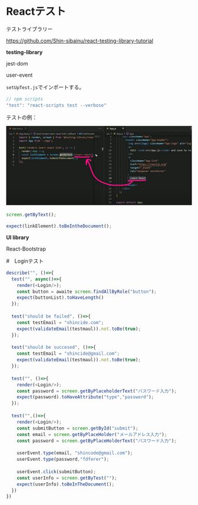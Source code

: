 # Reactテスト

テストライブラリー

https://github.com/Shin-sibainu/react-testing-library-tutorial

**testing-library**

jest-dom

user-event

`setUpTest.js`でインポートする。

```javascript
// npm scripts
"test": "react-scripts test --verbose"
```



テストの例：

![image-20241030072534885](./assets/React%E3%83%86%E3%82%B9%E3%83%88/image-20241030072534885.png)

```javascript
screen.getByText();
```

```javascript
expect(linkElement).toBeIntheDocument();
```



**UI library**

React-Bootstrap



#　Loginテスト

````javascript
describe("", ()=>{
  test("", async()=>{
    render(<Login/>);
    const button = awaite screen.findAllByRole("button");
    expect(buttonList).toHaveLength()
  });
  
  test("should be failed", ()=>{
    const testEmail = "shincide.com";
    expect(validateEmail(testmaul)).not.toBe(true);
  });
  
  test("should be succesed", ()=>{
    const testEmail = "shincide@gmail.com";
    expect(validateEmail(testmaul)).not.toBe(true);
  });
  
  test("", ()=>{
    render(<Login/>);
    const password = screen.getByPlaceholderText("パスワード入力");
    expect(password).toHaveAttribute("type","password");
  });
  
  test("",()=>{
    render(<Login/>);
    const submitButton = screen.getById("submit");
    const email = screen.getByPlaceHolder("メールアドレス入力");
    const password = screen.getByPlaceHolderText("パスワード入力");
    
    userEvent.type(email, "shincode@gmail.com");
    userEvent.type(password,"fdferer");
    
    userEvent.click(submitButton);
    const userInfo = screen.getByTest("");
    expect(userInfo).toBeInTheDocument();
  })
})
````

